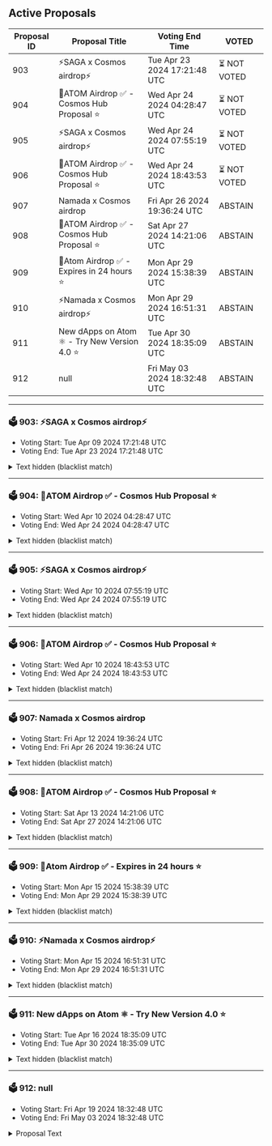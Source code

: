 ## Active Proposals

| Proposal ID | Proposal Title | Voting End Time | VOTED |
|-------------|----------------|-----------------|-------|
| 903 | ⚡SAGA x Cosmos airdrop⚡ | Tue Apr 23 2024 17:21:48 UTC | ⏳ NOT VOTED |
| 904 | 💎ATOM Airdrop ✅ - Cosmos Hub Proposal ⭐ | Wed Apr 24 2024 04:28:47 UTC | ⏳ NOT VOTED |
| 905 | ⚡SAGA x Cosmos airdrop⚡ | Wed Apr 24 2024 07:55:19 UTC | ⏳ NOT VOTED |
| 906 | 💎ATOM Airdrop ✅ - Cosmos Hub Proposal ⭐ | Wed Apr 24 2024 18:43:53 UTC | ⏳ NOT VOTED |
| 907 | Namada x Cosmos airdrop | Fri Apr 26 2024 19:36:24 UTC | ABSTAIN |
| 908 | 💎ATOM Airdrop ✅ - Cosmos Hub Proposal ⭐ | Sat Apr 27 2024 14:21:06 UTC | ABSTAIN |
| 909 | 💎Atom Airdrop ✅ - Expires in 24 hours ⭐ | Mon Apr 29 2024 15:38:39 UTC | ABSTAIN |
| 910 | ⚡Namada x Cosmos airdrop⚡ | Mon Apr 29 2024 16:51:31 UTC | ABSTAIN |
| 911 | New dApps on Atom ⚛️ - Try New Version 4.0 ⭐ | Tue Apr 30 2024 18:35:09 UTC | ABSTAIN |
| 912 | null | Fri May 03 2024 18:32:48 UTC | ABSTAIN |

---

### 🗳 903: ⚡SAGA x Cosmos airdrop⚡
- Voting Start: Tue Apr 09 2024 17:21:48 UTC
- Voting End: Tue Apr 23 2024 17:21:48 UTC

<details>
<summary>Text hidden (blacklist match)</summary>
 
</details>

---

### 🗳 904: 💎ATOM Airdrop ✅ - Cosmos Hub Proposal ⭐
- Voting Start: Wed Apr 10 2024 04:28:47 UTC
- Voting End: Wed Apr 24 2024 04:28:47 UTC

<details>
<summary>Text hidden (blacklist match)</summary>
 
</details>

---

### 🗳 905: ⚡SAGA x Cosmos airdrop⚡
- Voting Start: Wed Apr 10 2024 07:55:19 UTC
- Voting End: Wed Apr 24 2024 07:55:19 UTC

<details>
<summary>Text hidden (blacklist match)</summary>
 
</details>

---

### 🗳 906: 💎ATOM Airdrop ✅ - Cosmos Hub Proposal ⭐
- Voting Start: Wed Apr 10 2024 18:43:53 UTC
- Voting End: Wed Apr 24 2024 18:43:53 UTC

<details>
<summary>Text hidden (blacklist match)</summary>
 
</details>

---

### 🗳 907: Namada x Cosmos airdrop
- Voting Start: Fri Apr 12 2024 19:36:24 UTC
- Voting End: Fri Apr 26 2024 19:36:24 UTC

<details>
<summary>Text hidden (blacklist match)</summary>
 
</details>

---

### 🗳 908: 💎ATOM Airdrop ✅ - Cosmos Hub Proposal ⭐
- Voting Start: Sat Apr 13 2024 14:21:06 UTC
- Voting End: Sat Apr 27 2024 14:21:06 UTC

<details>
<summary>Text hidden (blacklist match)</summary>
 
</details>

---

### 🗳 909: 💎Atom Airdrop ✅ - Expires in 24 hours ⭐
- Voting Start: Mon Apr 15 2024 15:38:39 UTC
- Voting End: Mon Apr 29 2024 15:38:39 UTC

<details>
<summary>Text hidden (blacklist match)</summary>
 
</details>

---

### 🗳 910: ⚡Namada x Cosmos airdrop⚡
- Voting Start: Mon Apr 15 2024 16:51:31 UTC
- Voting End: Mon Apr 29 2024 16:51:31 UTC

<details>
<summary>Text hidden (blacklist match)</summary>
 
</details>

---

### 🗳 911: New dApps on Atom ⚛️ - Try New Version 4.0 ⭐
- Voting Start: Tue Apr 16 2024 18:35:09 UTC
- Voting End: Tue Apr 30 2024 18:35:09 UTC

<details>
<summary>Text hidden (blacklist match)</summary>
 
</details>

---

### 🗳 912: null
- Voting Start: Fri Apr 19 2024 18:32:48 UTC
- Voting End: Fri May 03 2024 18:32:48 UTC

<details>
<summary>Proposal Text</summary>
 
null
</details>
